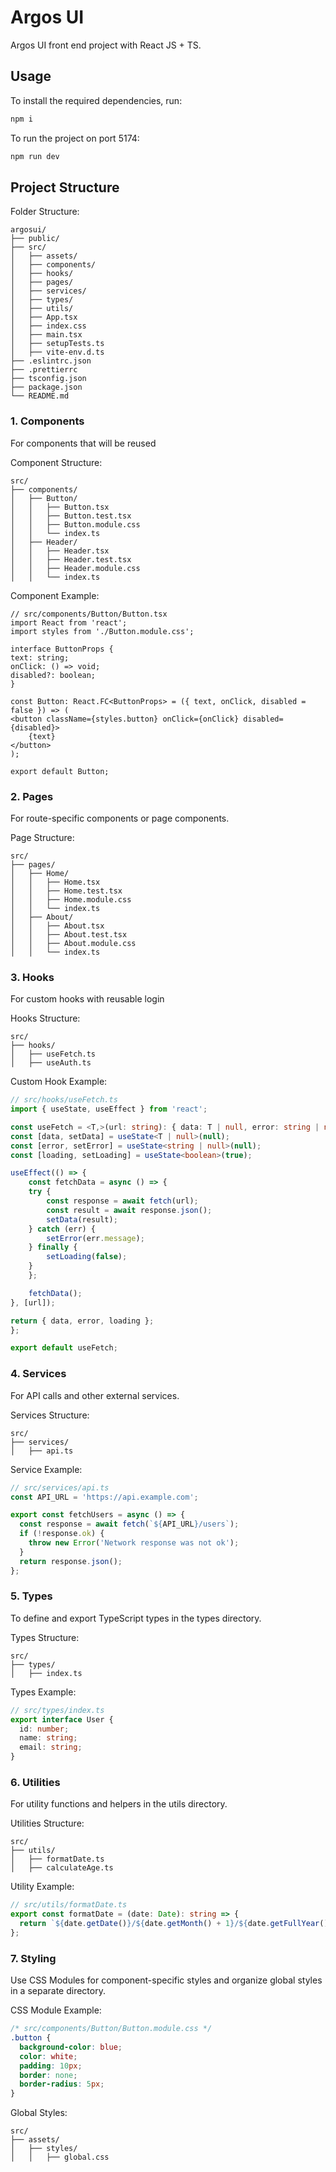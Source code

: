 # Argos UI

Argos UI front end project with React JS + TS.

## Usage

To install the required dependencies, run:

```bash
npm i
```

To run the project on port 5174:

```bash
npm run dev
```

## Project Structure

Folder Structure:

```
argosui/
├── public/
├── src/
│   ├── assets/
│   ├── components/
│   ├── hooks/
│   ├── pages/
│   ├── services/
│   ├── types/
│   ├── utils/
│   ├── App.tsx
│   ├── index.css
│   ├── main.tsx
│   ├── setupTests.ts
│   ├── vite-env.d.ts
├── .eslintrc.json
├── .prettierrc
├── tsconfig.json
├── package.json
└── README.md
```

### 1. Components

For components that will be reused

Component Structure:

```
src/
├── components/
│   ├── Button/
│   │   ├── Button.tsx
│   │   ├── Button.test.tsx
│   │   ├── Button.module.css
│   │   └── index.ts
│   ├── Header/
│   │   ├── Header.tsx
│   │   ├── Header.test.tsx
│   │   ├── Header.module.css
│   │   └── index.ts
```

Component Example:

```tsx
// src/components/Button/Button.tsx
import React from 'react';
import styles from './Button.module.css';

interface ButtonProps {
text: string;
onClick: () => void;
disabled?: boolean;
}

const Button: React.FC<ButtonProps> = ({ text, onClick, disabled = false }) => (
<button className={styles.button} onClick={onClick} disabled={disabled}>
    {text}
</button>
);

export default Button;
```

### 2. Pages

For route-specific components or page components.

Page Structure:

```
src/
├── pages/
│   ├── Home/
│   │   ├── Home.tsx
│   │   ├── Home.test.tsx
│   │   ├── Home.module.css
│   │   └── index.ts
│   ├── About/
│   │   ├── About.tsx
│   │   ├── About.test.tsx
│   │   ├── About.module.css
│   │   └── index.ts
```

### 3. Hooks

For custom hooks with reusable login

Hooks Structure:

```
src/
├── hooks/
│   ├── useFetch.ts
│   ├── useAuth.ts
```

Custom Hook Example:

```ts
// src/hooks/useFetch.ts
import { useState, useEffect } from 'react';

const useFetch = <T,>(url: string): { data: T | null, error: string | null, loading: boolean } => {
const [data, setData] = useState<T | null>(null);
const [error, setError] = useState<string | null>(null);
const [loading, setLoading] = useState<boolean>(true);

useEffect(() => {
    const fetchData = async () => {
    try {
        const response = await fetch(url);
        const result = await response.json();
        setData(result);
    } catch (err) {
        setError(err.message);
    } finally {
        setLoading(false);
    }
    };

    fetchData();
}, [url]);

return { data, error, loading };
};

export default useFetch;
```

### 4. Services

For API calls and other external services.

Services Structure:

```
src/
├── services/
│   ├── api.ts
```

Service Example:

```ts
// src/services/api.ts
const API_URL = 'https://api.example.com';

export const fetchUsers = async () => {
  const response = await fetch(`${API_URL}/users`);
  if (!response.ok) {
    throw new Error('Network response was not ok');
  }
  return response.json();
};
```

### 5. Types

To define and export TypeScript types in the types directory.

Types Structure:

```
src/
├── types/
│   ├── index.ts
```

Types Example:

```ts
// src/types/index.ts
export interface User {
  id: number;
  name: string;
  email: string;
}
```

### 6. Utilities

For utility functions and helpers in the utils directory.

Utilities Structure:

```
src/
├── utils/
│   ├── formatDate.ts
│   ├── calculateAge.ts
```

Utility Example:

```ts
// src/utils/formatDate.ts
export const formatDate = (date: Date): string => {
  return `${date.getDate()}/${date.getMonth() + 1}/${date.getFullYear()}`;
};
```

### 7. Styling

Use CSS Modules for component-specific styles and organize global styles in a separate directory.

CSS Module Example:

```css
/* src/components/Button/Button.module.css */
.button {
  background-color: blue;
  color: white;
  padding: 10px;
  border: none;
  border-radius: 5px;
}
```

Global Styles:
```
src/
├── assets/
│   ├── styles/
│   │   ├── global.css
```
